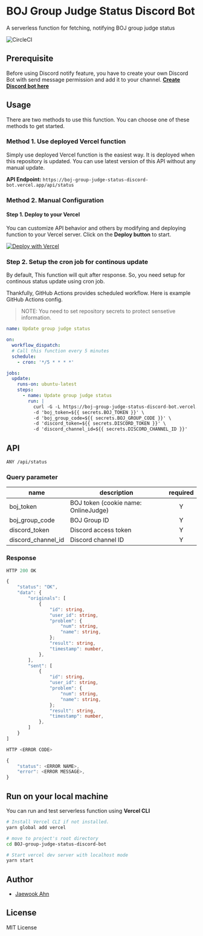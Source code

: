 # BOJ Group Judge Status Discord Bot

A serverless function for fetching, notifying BOJ group judge status

![CircleCI](https://img.shields.io/circleci/build/github/Jaewoook/BOJ-group-judge-status-discord-bot)

## Prerequisite

Before using Discord notify feature, you have to create your own Discord Bot with send message permission and add it to your channel. **[Create Discord bot here](https://discord.com/developers/applications)**

## Usage

There are two methods to use this function. You can choose one of these methods to get started.

### Method 1. Use deployed Vercel function

Simply use deployed Vercel function is the easiest way. It is deployed when this repository is updated. You can use latest version of this API without any manual update.

**API Endpoint:** `https://boj-group-judge-status-discord-bot.vercel.app/api/status`

### Method 2. Manual Configuration

#### Step 1. Deploy to your Vercel

You can customize API behavior and others by modifying and deploying function to your Vercel server. Click on the **Deploy button** to start.

[![Deploy with Vercel](https://vercel.com/button)](https://vercel.com/new/git/external?repository-url=https%3A%2F%2Fgithub.com%2FJaewoook%2FBOJ-group-judge-status-discord-bot)

### Step 2. Setup the cron job for continous update

By default, This function will quit after response. So, you need setup for continous status update using cron job.

Thankfully, GitHub Actions provides scheduled workflow. Here is example GitHub Actions config.

> NOTE: You need to set repository secrets to protect sensetive information.

```yaml
name: Update group judge status

on:
  workflow_dispatch:
  # Call this function every 5 minutes
  schedule:
    - cron: '*/5 * * * *'

jobs:
  update:
    runs-on: ubuntu-latest
    steps:
      - name: Update group judge status
        run: |
          curl -G -L https://boj-group-judge-status-discord-bot.vercel.app/api/status \
          -d 'boj_token=${{ secrets.BOJ_TOKEN }}' \
          -d 'boj_group_code=${{ secrets.BOJ_GROUP_CODE }}' \
          -d 'discord_token=${{ secrets.DISCORD_TOKEN }}' \
          -d 'discord_channel_id=${{ secrets.DISCORD_CHANNEL_ID }}'
```

## API

```
ANY /api/status
```

### Query parameter

| name | description | required |
|---|---|:---:|
| boj_token | BOJ token (cookie name: OnlineJudge) | Y |
| boj_group_code | BOJ Group ID | Y |
| discord_token | Discord access token | Y |
| discord_channel_id | Discord channel ID | Y |

### Response

```ts
HTTP 200 OK

{
    "status": "OK",
    "data": {
        "originals": [
            {
                "id": string,
                "user_id": string,
                "problem": {
                    "num": string,
                    "name": string,
                };
                "result": string,
                "timestamp": number,
            },
        ],
        "sent": [
            {
                "id": string,
                "user_id": string,
                "problem": {
                    "num": string,
                    "name": string,
                };
                "result": string,
                "timestamp": number,
            },
        ]
    }
]
```

```ts
HTTP <ERROR CODE>

{
    "status": <ERROR NAME>,
    "error": <ERROR MESSAGE>,
}
```

## Run on your local machine

You can run and test serverless function using **Vercel CLI**

```sh
# Install Vercel CLI if not installed.
yarn global add vercel

# move to project's root directory
cd BOJ-group-judge-status-discord-bot

# Start vercel dev server with localhost mode
yarn start
```

## Author

- [Jaewook Ahn](https://github.com/Jaewoook)

## License

MIT License

